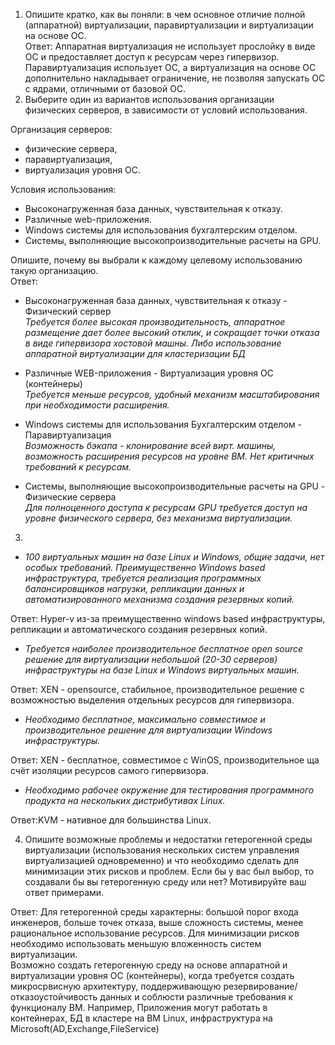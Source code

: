 1. Опишите кратко, как вы поняли: в чем основное отличие полной (аппаратной) виртуализации, паравиртуализации и виртуализации на основе ОС.  
Ответ: Аппаратная виртуализация не использует прослойку в виде ОС и предоставляет доступ к ресурсам через гипервизор. Паравиртуализация использует ОС, а виртуализация на основе ОС дополнительно накладывает ограничение, не позволяя запускать ОС с ядрами, отличными от базовой ОС.  
2. Выберите один из вариантов использования организации физических серверов, в зависимости от условий использования.  

Организация серверов:
  - физические сервера,
  - паравиртуализация,
  - виртуализация уровня ОС.  

Условия использования:

  - Высоконагруженная база данных, чувствительная к отказу.
  - Различные web-приложения.
  - Windows системы для использования бухгалтерским отделом.
  - Системы, выполняющие высокопроизводительные расчеты на GPU.
  
Опишите, почему вы выбрали к каждому целевому использованию такую организацию.  
Ответ:   
 - Высоконагруженная база данных, чувствительная к отказу - Физический сервер   
        *Требуется более высокая производительность, аппаратное размещение дает более высокий отклик, 
        и сокращает точки отказа в виде гипервизора хостовой машны.
        Либо использование аппаратной виртуализации для кластеризации БД*
   
      
 - Различные WEB-приложения - Виртуализация уровня ОС (контейнеры)  
        *Требуется меньше ресурсов, удобный механизм масштабирования при необходимости расширения.*


 - Windows системы для использования Бухгалтерским отделом - Паравиртуализация   
        *Возможность бэкапа - клонирование всей вирт. машины, 
        возможность расширения ресурсов на уровне ВМ. Нет критичных требований к ресурсам.*


 - Системы, выполняющие высокопроизводительные расчеты на GPU - Физические сервера   
        *Для полноценного доступа к ресурсам GPU требуется доступ на уровне физического сервера, без механизма виртуализации.*  
3. 
- *100 виртуальных машин на базе Linux и Windows, общие задачи, нет особых требований. Преимущественно Windows based инфраструктура, требуется реализация программных балансировщиков нагрузки, репликации данных и автоматизированного механизма создания резервных копий.*  

Ответ: Hyper-v из-за преимущественно windows based инфраструктуры, репликации и автоматического создания резервных копий.  

- *Требуется наиболее производительное бесплатное open source решение для виртуализации небольшой (20-30 серверов) инфраструктуры на базе Linux и Windows виртуальных машин.*   

Ответ: XEN - opensource, стабильное, производительное решение с возможностью выделения отдельных ресурсов для гипервизора.  

- *Необходимо бесплатное, максимально совместимое и производительное решение для виртуализации Windows инфраструктуры.*

Ответ: XEN - бесплатное, совместимое с WinOS, производительное ща счёт изоляции ресурсов самого гипервизора.  

- *Необходимо рабочее окружение для тестирования программного продукта на нескольких дистрибутивах Linux.*

Ответ:KVM - нативное для большинства Linux.  


4. Опишите возможные проблемы и недостатки гетерогенной среды виртуализации (использования нескольких систем управления виртуализацией одновременно) и что необходимо сделать для минимизации этих рисков и проблем. Если бы у вас был выбор, то создавали бы вы гетерогенную среду или нет? Мотивируйте ваш ответ примерами.  
  
   
Ответ: Для гетерогенной среды характерны: большой порог входа инженеров, больше точек отказа, выше сложность системы, менее рациональное использование ресурсов. Для минимизации рисков необходимо использовать меньшую вложенность систем виртуализации.   
Возможно создать гетерогенную среду на основе аппаратной и виртуализации уровня ОС (контейнеры), когда требуется создать микросрвисную архитектуру, поддерживающую резервирование/отказоустойчивость данных и соблюсти различные требования к функционалу ВМ. Например, Приложения могут работать в контейнерах, БД в кластере на ВМ Linux, инфраструктура на Microsoft(AD,Exchange,FileService) 